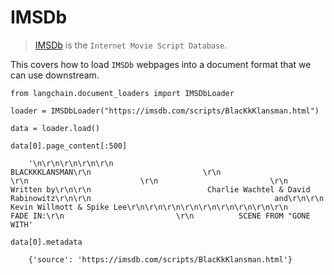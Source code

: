 IMSDb
=====

> [IMSDb](https://imsdb.com/) is the `Internet Movie Script Database`.

This covers how to load `IMSDb` webpages into a document format that we can use downstream.

    from langchain.document_loaders import IMSDbLoader

    loader = IMSDbLoader("https://imsdb.com/scripts/BlacKkKlansman.html")

    data = loader.load()

    data[0].page_content[:500]

        '\n\r\n\r\n\r\n\r\n                                    BLACKKKLANSMAN\r\n                         \r\n                         \r\n                         \r\n                         \r\n                                      Written by\r\n\r\n                          Charlie Wachtel & David Rabinowitz\r\n\r\n                                         and\r\n\r\n                              Kevin Willmott & Spike Lee\r\n\r\n\r\n\r\n\r\n\r\n\r\n\r\n\r\n                         FADE IN:\r\n                         \r\n          SCENE FROM "GONE WITH'

    data[0].metadata

        {'source': 'https://imsdb.com/scripts/BlacKkKlansman.html'}